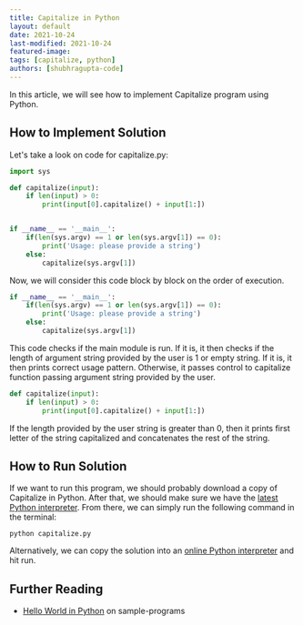 ```yaml
---
title: Capitalize in Python
layout: default
date: 2021-10-24
last-modified: 2021-10-24
featured-image:
tags: [capitalize, python]
authors: [shubhragupta-code]
---
```


In this article, we will see how to implement Capitalize program using Python.

## How to Implement Solution
Let's take a look on code for capitalize.py:
```python
import sys

def capitalize(input):
    if len(input) > 0:
        print(input[0].capitalize() + input[1:])


if __name__ == '__main__':
    if(len(sys.argv) == 1 or len(sys.argv[1]) == 0):
        print('Usage: please provide a string')
    else:
        capitalize(sys.argv[1])

```

Now, we will consider this code block by block on the order of execution.

```python
if __name__ == '__main__':
    if(len(sys.argv) == 1 or len(sys.argv[1]) == 0):
        print('Usage: please provide a string')
    else:
        capitalize(sys.argv[1])
```
This code checks if the main module is run. If it is, it then checks if the length of argument string provided by the user is 1 or empty string. If it is, it then prints correct usage pattern. Otherwise, it passes control to capitalize function passing argument string provided by the user.

```python
def capitalize(input):
    if len(input) > 0:
        print(input[0].capitalize() + input[1:])
```
If the length provided by the user string is greater than 0, then it prints first letter of the string capitalized and concatenates the rest of the string.

## How to Run Solution
If we want to run this program, we should probably download a copy of
Capitalize in Python. After that, we should make sure we have the
[latest Python interpreter][1]. From there, we can simply run the following
command in the terminal:

```console
python capitalize.py
```

Alternatively, we can copy the solution into an [online Python interpreter][2]
and hit run.

## Further Reading
- [Hello World in Python][3] on sample-programs

[1]: https://www.python.org/downloads/  
[2]: https://www.tutorialspoint.com/execute_python3_online.php  
[3]: /projects/hello-world/python/
